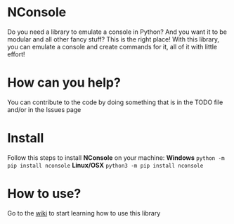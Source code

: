 # NConsole
Do you need a library to emulate a console in Python? And you want it to be modular and all other fancy stuff?
This is the right place! With this library, you can emulate a console and create commands for it, all of it with little effort!

# How can you help?
You can contribute to the code by doing something that is in the TODO file and/or in the Issues page

# Install
Follow this steps to install **NConsole** on your machine:
**Windows**
``python -m pip install nconsole``
**Linux/OSX**
``python3 -m pip install nconsole``

# How to use?
Go to the [wiki](https://github.com/Enn3Developer/NConsole/wiki) to start learning how to use this library
